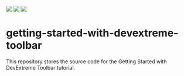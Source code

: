 <!-- default badges list -->
![](https://img.shields.io/endpoint?url=https://codecentral.devexpress.com/api/v1/VersionRange/502004703/21.1.3%2B)
[![](https://img.shields.io/badge/Open_in_DevExpress_Support_Center-FF7200?style=flat-square&logo=DevExpress&logoColor=white)](https://supportcenter.devexpress.com/ticket/details/T1094900)
[![](https://img.shields.io/badge/📖_How_to_use_DevExpress_Examples-e9f6fc?style=flat-square)](https://docs.devexpress.com/GeneralInformation/403183)
<!-- default badges end -->
# getting-started-with-devextreme-toolbar
This repository stores the source code for the Getting Started with DevExtreme Toolbar tutorial.
